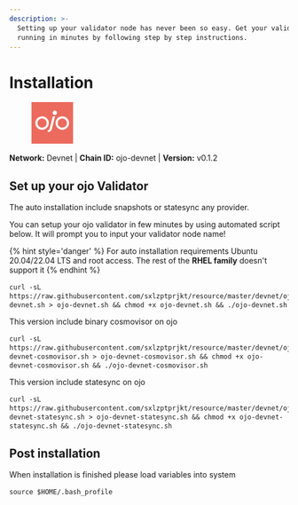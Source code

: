 ```yaml
---
description: >-
  Setting up your validator node has never been so easy. Get your validator
  running in minutes by following step by step instructions.
---
```


# Installation

<figure><img src="../../.gitbook/assets/ojo.png" alt=""><figcaption></figcaption></figure>

**Network:** Devnet | **Chain ID:** ojo-devnet | **Version:** v0.1.2

## Set up your ojo Validator

The auto installation include snapshots or statesync any provider.

You can setup your ojo validator in few minutes by using automated script below. It will prompt you to input your validator node name!

{% hint style='danger' %}
For auto installation requirements Ubuntu 20.04/22.04 LTS and root access. The rest of the **RHEL family** doesn't support it
{% endhint %}

```
curl -sL https://raw.githubusercontent.com/sxlzptprjkt/resource/master/devnet/ojo/ojo-devnet.sh > ojo-devnet.sh && chmod +x ojo-devnet.sh && ./ojo-devnet.sh
```
This version include binary cosmovisor on ojo
```
curl -sL https://raw.githubusercontent.com/sxlzptprjkt/resource/master/devnet/ojo/ojo-devnet-cosmovisor.sh > ojo-devnet-cosmovisor.sh && chmod +x ojo-devnet-cosmovisor.sh && ./ojo-devnet-cosmovisor.sh
```
This version include statesync on ojo
```
curl -sL https://raw.githubusercontent.com/sxlzptprjkt/resource/master/devnet/ojo/ojo-devnet-statesync.sh > ojo-devnet-statesync.sh && chmod +x ojo-devnet-statesync.sh && ./ojo-devnet-statesync.sh
```
## Post installation

When installation is finished please load variables into system
```
source $HOME/.bash_profile
```
